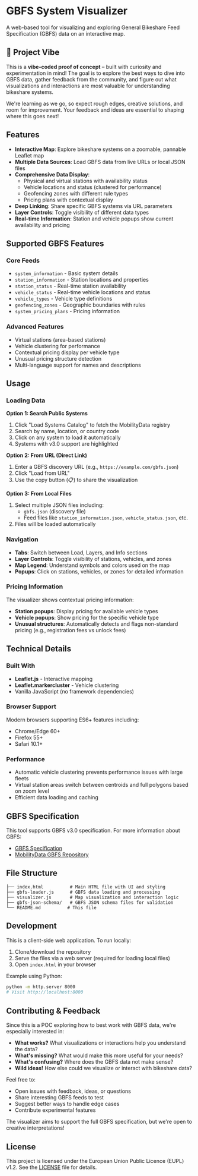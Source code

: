 # GBFS System Visualizer

A web-based tool for visualizing and exploring General Bikeshare Feed Specification (GBFS) data on an interactive map.

## 🌊 Project Vibe

This is a **vibe-coded proof of concept** – built with curiosity and experimentation in mind! The goal is to explore the best ways to dive into GBFS data, gather feedback from the community, and figure out what visualizations and interactions are most valuable for understanding bikeshare systems.

We're learning as we go, so expect rough edges, creative solutions, and room for improvement. Your feedback and ideas are essential to shaping where this goes next!

## Features

- **Interactive Map**: Explore bikeshare systems on a zoomable, pannable Leaflet map
- **Multiple Data Sources**: Load GBFS data from live URLs or local JSON files
- **Comprehensive Data Display**:
  - Physical and virtual stations with availability status
  - Vehicle locations and status (clustered for performance)
  - Geofencing zones with different rule types
  - Pricing plans with contextual display
- **Deep Linking**: Share specific GBFS systems via URL parameters
- **Layer Controls**: Toggle visibility of different data types
- **Real-time Information**: Station and vehicle popups show current availability and pricing

## Supported GBFS Features

### Core Feeds
- `system_information` - Basic system details
- `station_information` - Station locations and properties
- `station_status` - Real-time station availability
- `vehicle_status` - Real-time vehicle locations and status
- `vehicle_types` - Vehicle type definitions
- `geofencing_zones` - Geographic boundaries with rules
- `system_pricing_plans` - Pricing information

### Advanced Features
- Virtual stations (area-based stations)
- Vehicle clustering for performance
- Contextual pricing display per vehicle type
- Unusual pricing structure detection
- Multi-language support for names and descriptions

## Usage

### Loading Data

**Option 1: Search Public Systems**
1. Click "Load Systems Catalog" to fetch the MobilityData registry
2. Search by name, location, or country code
3. Click on any system to load it automatically
4. Systems with v3.0 support are highlighted

**Option 2: From URL (Direct Link)**
1. Enter a GBFS discovery URL (e.g., `https://example.com/gbfs.json`)
2. Click "Load from URL"
3. Use the copy button (📋) to share the visualization

**Option 3: From Local Files**
1. Select multiple JSON files including:
   - `gbfs.json` (discovery file)
   - Feed files like `station_information.json`, `vehicle_status.json`, etc.
2. Files will be loaded automatically

### Navigation

- **Tabs**: Switch between Load, Layers, and Info sections
- **Layer Controls**: Toggle visibility of stations, vehicles, and zones
- **Map Legend**: Understand symbols and colors used on the map
- **Popups**: Click on stations, vehicles, or zones for detailed information

### Pricing Information

The visualizer shows contextual pricing information:
- **Station popups**: Display pricing for available vehicle types
- **Vehicle popups**: Show pricing for the specific vehicle type
- **Unusual structures**: Automatically detects and flags non-standard pricing (e.g., registration fees vs unlock fees)

## Technical Details

### Built With
- **Leaflet.js** - Interactive mapping
- **Leaflet.markercluster** - Vehicle clustering
- Vanilla JavaScript (no framework dependencies)

### Browser Support
Modern browsers supporting ES6+ features including:
- Chrome/Edge 60+
- Firefox 55+
- Safari 10.1+

### Performance
- Automatic vehicle clustering prevents performance issues with large fleets
- Virtual station areas switch between centroids and full polygons based on zoom level
- Efficient data loading and caching

## GBFS Specification

This tool supports GBFS v3.0 specification. For more information about GBFS:
- [GBFS Specification](https://gbfs.mobilitydata.org/)
- [MobilityData GBFS Repository](https://github.com/MobilityData/gbfs)

## File Structure

```
├── index.html          # Main HTML file with UI and styling
├── gbfs-loader.js      # GBFS data loading and processing
├── visualizer.js       # Map visualization and interaction logic
├── gbfs-json-schema/   # GBFS JSON schema files for validation
└── README.md          # This file
```

## Development

This is a client-side web application. To run locally:

1. Clone/download the repository
2. Serve the files via a web server (required for loading local files)
3. Open `index.html` in your browser

Example using Python:
```bash
python -m http.server 8000
# Visit http://localhost:8000
```

## Contributing & Feedback

Since this is a POC exploring how to best work with GBFS data, we're especially interested in:

- **What works?** What visualizations or interactions help you understand the data?
- **What's missing?** What would make this more useful for your needs?
- **What's confusing?** Where does the GBFS data not make sense?
- **Wild ideas!** How else could we visualize or interact with bikeshare data?

Feel free to:
- Open issues with feedback, ideas, or questions
- Share interesting GBFS feeds to test
- Suggest better ways to handle edge cases
- Contribute experimental features

The visualizer aims to support the full GBFS specification, but we're open to creative interpretations!

## License

This project is licensed under the European Union Public Licence (EUPL) v1.2. See the [LICENSE](LICENSE) file for details.